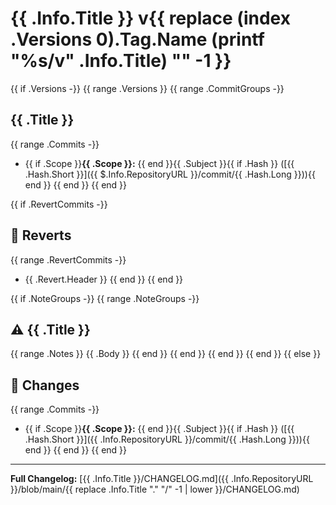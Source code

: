 # {{ .Info.Title }} v{{ replace (index .Versions 0).Tag.Name (printf "%s/v" .Info.Title) "" -1 }}

{{ if .Versions -}}
{{ range .Versions }}
{{ range .CommitGroups -}}
## {{ .Title }}
{{ range .Commits -}}
- {{ if .Scope }}**{{ .Scope }}:** {{ end }}{{ .Subject }}{{ if .Hash }} ([{{ .Hash.Short }}]({{ $.Info.RepositoryURL }}/commit/{{ .Hash.Long }})){{ end }}
{{ end }}
{{ end }}

{{ if .RevertCommits -}}
## 🔄 Reverts
{{ range .RevertCommits -}}
- {{ .Revert.Header }}
{{ end }}
{{ end }}

{{ if .NoteGroups -}}
{{ range .NoteGroups -}}
## ⚠️ {{ .Title }}
{{ range .Notes }}
{{ .Body }}
{{ end }}
{{ end }}
{{ end }}
{{ end }}
{{ else }}
## 📝 Changes
{{ range .Commits -}}
- {{ if .Scope }}**{{ .Scope }}:** {{ end }}{{ .Subject }}{{ if .Hash }} ([{{ .Hash.Short }}]({{ .Info.RepositoryURL }}/commit/{{ .Hash.Long }})){{ end }}
{{ end }}
{{ end }}

---

**Full Changelog:** [{{ .Info.Title }}/CHANGELOG.md]({{ .Info.RepositoryURL }}/blob/main/{{ replace .Info.Title "." "/" -1 | lower }}/CHANGELOG.md)